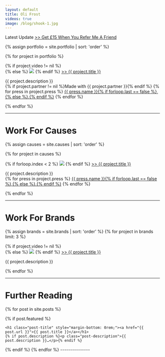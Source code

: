 ```yaml
---
layout: default
title: Oli Frost
videos: true
image: /blog/shook-1.jpg
---
```

<!--<span><semibold>Latest Update</semibold> {% for post in site.posts limit:1 %}
<a href="{{ post.url }}">>> {{ post.title }} </a><br>{% endfor %}</span>-->
<span><semibold>Latest Update</semibold> <a href="refer">>> Get £15 When You Refer Me A Friend</a><br></span>

<div class="posts">

{% assign portfolio = site.portfolio | sort: 'order' %}

  {% for project in portfolio %}
        <div class="project-section">
        {% if project.video != nil %}
        <div class="youtube-player" data-id="{{ project.video }}" data-thumb="{{ project.image }}"></div>
        {% else %}
        <img src="{{ project.image | relative_url }}">
        {% endif %}
        <a href="{{ project.link }}"><span class="title">>> {{ project.title }}</span></a>
        <p> {{ project.description }}<br>
        {% if project.partner != nil %}<span class="partner">Made with {{ project.partner }}</span>{% endif %}
        {% for press in project.press %}
        <a href="{{ press.article_link }}" class="press">{{ press.name }}{% if forloop.last == false %},{% else %}.{% endif %}</a>
        {% endfor %}
        </p>

  </div>
  {% endfor %}
</div>

---

# Work For Causes
<p></p>

{% assign causes = site.causes | sort: 'order' %}

  {% for project in causes %}
  <div class="project-section">
        {% if forloop.index < 2 %}
        <img src="{{ project.image | relative_url }}">
        {% endif %}
        <a href="{{ project.link }}"><span class="title">>> {{ project.title }}</span></a>
        <p> {{ project.description }}<br>
        {% for press in project.press %}
        <a href="{{ press.article_link }}" class="press">{{ press.name }}{% if forloop.last == false %},{% else %}.{% endif %}</a>
        {% endfor %}
        </p>

  </div>
  {% endfor %}


--------------

# Work For Brands

{% assign brands = site.brands | sort: 'order' %}
{% for project in brands limit: 3 %}
<div class="project-section">
          {% if project.video != nil %}
          <div class="youtube-player" data-id="{{ project.video }}" data-thumb="{{ project.image }}"></div>
          {% else %}
          <img src="{{ project.image | relative_url }}">
          {% endif %}
          <a href="{{ project.link }}"><span class="title">>> {{ project.title }}</span></a>
          <p> {{ project.description }}<br>
          </p>
    </div>
{% endfor %}

---

# Further Reading
{% for post in site.posts %}

{% if post.featured %}
  <div class="post">


    <h1 class="post-title" style="margin-bottom: 0rem;"><a href="{{ post.url }}">{{ post.title }}</a></h1>
    {% if post.description %}<p class="post-description">{{ post.description }}…</p>{% endif %}

  </div>
  {% endif %}
{% endfor %}
---------------
